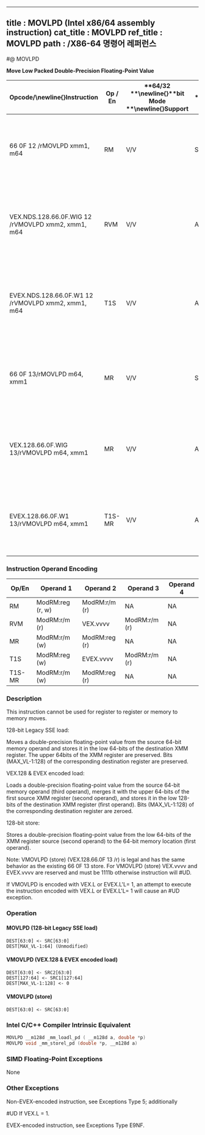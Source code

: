 ----------------------------
title : MOVLPD (Intel x86/64 assembly instruction)
cat_title : MOVLPD
ref_title : MOVLPD
path : /X86-64 명령어 레퍼런스
----------------------------
#@ MOVLPD

**Move Low Packed Double-Precision Floating-Point Value**

|**Opcode/**\newline{}**Instruction**|**Op / En**|**64/32 **\newline{}**bit Mode **\newline{}**Support**|**CPUID **\newline{}**Feature **\newline{}**Flag**|**Description**|
|------------------------------------|-----------|------------------------------------------------------|--------------------------------------------------|---------------|
|66 0F 12 /rMOVLPD xmm1, m64|RM|V/V|SSE2|Move double-precision floating-point value from m64 to low quadword of xmm1.|
|VEX.NDS.128.66.0F.WIG 12 /rVMOVLPD xmm2, xmm1, m64|RVM|V/V|AVX|Merge double-precision floating-point value from m64 and the high quadword of xmm1.|
|EVEX.NDS.128.66.0F.W1 12 /rVMOVLPD xmm2, xmm1, m64|T1S|V/V|AVX512F|Merge double-precision floating-point value from m64 and the high quadword of xmm1.|
|66 0F 13/rMOVLPD m64, xmm1|MR|V/V|SSE2|Move double-precision floating-point value from low quadword of xmm1 to m64.|
|VEX.128.66.0F.WIG 13/rVMOVLPD m64, xmm1|MR|V/V|AVX|Move double-precision floating-point value from low quadword of xmm1 to m64.|
|EVEX.128.66.0F.W1 13/rVMOVLPD m64, xmm1|T1S-MR|V/V|AVX512F|Move double-precision floating-point value from low quadword of xmm1 to m64.|
### Instruction Operand Encoding


|Op/En|Operand 1|Operand 2|Operand 3|Operand 4|
|-----|---------|---------|---------|---------|
|RM|ModRM:reg (r, w)|ModRM:r/m (r)|NA|NA|
|RVM|ModRM:r/m (r)|VEX.vvvv|ModRM:r/m (r)|NA|
|MR|ModRM:r/m (w)|ModRM:reg (r)|NA|NA|
|T1S|ModRM:reg (w)|EVEX.vvvv|ModRM:r/m (r)|NA|
|T1S-MR|ModRM:r/m (w)|ModRM:reg (r)|NA|NA|
### Description


This instruction cannot be used for register to register or memory to memory moves.

128-bit Legacy SSE load:

Moves a double-precision floating-point value from the source 64-bit memory operand and stores it in the low 64-bits of the destination XMM register. The upper 64bits of the XMM register are preserved. Bits (MAX_VL-1:128) of the corresponding destination register are preserved.

VEX.128 & EVEX encoded load:

Loads a double-precision floating-point value from the source 64-bit memory operand (third operand), merges it with the upper 64-bits of the first source XMM register (second operand), and stores it in the low 128-bits of the destination XMM register (first operand). Bits (MAX_VL-1:128) of the corresponding destination register are zeroed.

128-bit store:

Stores a double-precision floating-point value from the low 64-bits of the XMM register source (second operand) to the 64-bit memory location (first operand).

Note: VMOVLPD (store) (VEX.128.66.0F 13 /r) is legal and has the same behavior as the existing 66 0F 13 store. For VMOVLPD (store) VEX.vvvv and EVEX.vvvv are reserved and must be 1111b otherwise instruction will #UD.

If VMOVLPD is encoded with VEX.L or EVEX.L'L= 1, an attempt to execute the instruction encoded with VEX.L or EVEX.L'L= 1 will cause an #UD exception.


### Operation
#### MOVLPD (128-bit Legacy SSE load)
```info-verb
DEST[63:0] <-  SRC[63:0]
DEST[MAX_VL-1:64] (Unmodified)
```
#### VMOVLPD (VEX.128 & EVEX encoded load)
```info-verb
DEST[63:0] <-  SRC2[63:0]
DEST[127:64]  <- SRC1[127:64]
DEST[MAX_VL-1:128] <-  0
```
#### VMOVLPD (store)
```info-verb
DEST[63:0] <-  SRC[63:0]
```

### Intel C/C++ Compiler Intrinsic Equivalent

```cpp
MOVLPD __m128d _mm_loadl_pd ( __m128d a, double *p)
MOVLPD void _mm_storel_pd (double *p, __m128d a)
```
### SIMD Floating-Point Exceptions


None

### Other Exceptions


Non-EVEX-encoded instruction, see Exceptions Type 5; additionally

#UD If VEX.L = 1.

EVEX-encoded instruction, see Exceptions Type E9NF.

